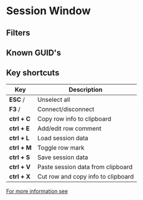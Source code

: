 # Session Window

## Filters

## Known GUID's

## Key shortcuts

| Key | Description |
| --- | --- | 
| **ESC** /  |  Unselect all  | 
| **F3**  /  |  Connect/disconnect  | 
| **ctrl + C** |  Copy row info to clipboard  |
| **ctrl + E** |  Add/edit row comment  |
| **ctrl + L** |  Load session data  |
| **ctrl + M** |  Toggle row mark  | 
| **ctrl + S** |  Save session data  |
| **ctrl + V** |  Paste session data from clipboard  |
| **ctrl + X** |  Cut row and copy info to clipboard  |

[For more information see](settings?id=guid) 
